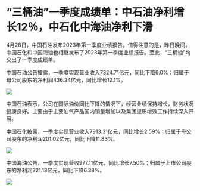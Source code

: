 # “三桶油”一季度成绩单：中石油净利增长12％，中石化中海油净利下滑

4月28日，中国石油发布2023年第一季度业绩报告。值得注意的是，昨日晚间，中国石化和中国海油也相继发布了2023年第一季度业绩报告。至此，“三桶油”均交出了一季度成绩单。

中国石油公告披露，一季度实现营业收入7324.71亿元，同比下降6.0%；归属于母公司股东的净利润436.24亿元，同比增长12.1%。

![](https://inews.gtimg.com/om_bt/O7Q6l6L5kGCzspAImVSTIN7ST86NAuv3-_PqPPivilOWUAA/1000)

中国石油表示，公司在国际油价同比下降的情况下，经营业绩保持增长，财务状况健康良好。主要由于主要油气产品国内销量增加以及集团提质增效工作持续深入开展。

中国石化披露，一季度实现营业收入7913.31亿元，同比增长2.59%；归属于母公司股东的净利润201.02亿元，同比下降11.83%。

![](https://inews.gtimg.com/om_bt/Oqrydbr2kf2vguYWGeiZfe59pMFqXmXMWxPQGpHM0H8NsAA/1000)

中国海油公告，一季度实现营收977.11亿元，同比增长7.50%；归属于上市公司股东的净利润321.13亿元，同比下降6.38%。

![](https://inews.gtimg.com/om_bt/OzDk7yY60NyRWA15BI2bvQsg81L0Eht_wv44GdJaKG9yoAA/1000)

